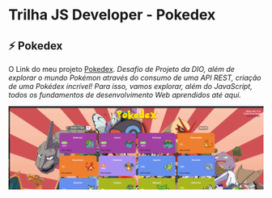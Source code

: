# Trilha JS Developer - Pokedex

 ## **⚡️ Pokedex**

O Link do meu projeto
[Pokedex](js-developer-pokedex-inky.vercel.app).
 *Desafio de Projeto da DIO, além de explorar o mundo Pokémon através do consumo de uma API REST, criação de uma Pokédex incrível! Para isso, vamos explorar, além do JavaScript, todos os fundamentos de desenvolvimento Web aprendidos até aqui.*

![ Projeto Pokedex](/assets/css/imgs/pokedex-projeto-dio.png)